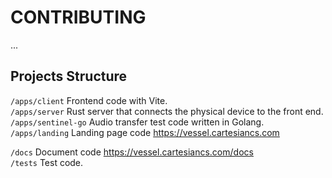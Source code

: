 # CONTRIBUTING

...

## Projects Structure

`/apps/client` Frontend code with Vite.  
`/apps/server` Rust server that connects the physical device to the front end.  
`/apps/sentinel-go` Audio transfer test code written in Golang.  
`/apps/landing` Landing page code https://vessel.cartesiancs.com

`/docs` Document code https://vessel.cartesiancs.com/docs  
`/tests` Test code.
